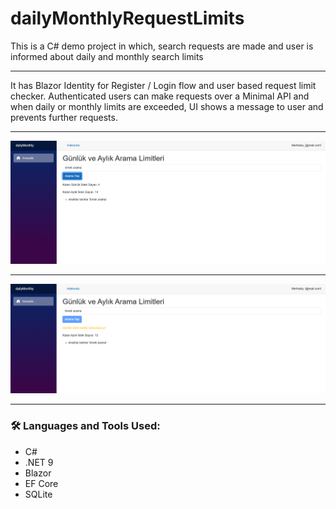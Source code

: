 # dailyMonthlyRequestLimits
This is a C# demo project in which, search requests are made and user is informed about daily and monthly search limits

---

It has Blazor Identity for Register / Login flow and user based request limit checker. Authenticated users can make requests over a Minimal API and when daily or monthly limits are exceeded, UI shows a message to user and prevents further requests.

---

<img width="600px" src="https://github.com/aytacserce/dailyMonthlyRequestLimits/blob/main/dailyMonthly-screenshot.png?raw=true" />

---

<img width="600px" src="https://github.com/aytacserce/dailyMonthlyRequestLimits/blob/main/dailyMonthly-screenshot-2.png?raw=true" />

---

### :hammer_and_wrench: Languages and Tools Used:
- C#
- .NET 9
- Blazor
- EF Core
- SQLite
